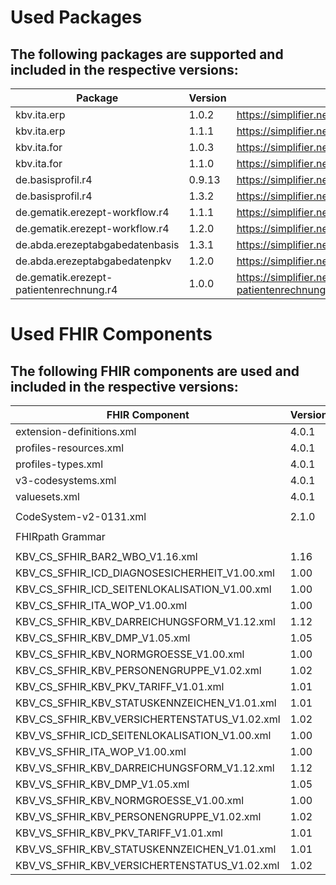 # Used Packages
## The following packages are supported and included in the respective versions:

| Package                                        | Version    | Download-Link                                                                  |
|------------------------------------------------|------------|--------------------------------------------------------------------------------|
| kbv.ita.erp                                    | 1.0.2      | https://simplifier.net/packages/kbv.ita.erp/1.0.2                              |
| kbv.ita.erp                                    | 1.1.1      | https://simplifier.net/packages/kbv.ita.erp/1.1.1                              |
| kbv.ita.for                                    | 1.0.3      | https://simplifier.net/packages/kbv.ita.for/1.0.3                              |
| kbv.ita.for                                    | 1.1.0      | https://simplifier.net/packages/kbv.ita.for/1.1.0                              |
| de.basisprofil.r4                              | 0.9.13     | https://simplifier.net/packages/de.basisprofil.r4/0.9.13                       |
| de.basisprofil.r4                              | 1.3.2      | https://simplifier.net/packages/de.basisprofil.r4/1.3.2                      |
| de.gematik.erezept-workflow.r4                 | 1.1.1      | https://simplifier.net/packages/de.gematik.erezept-workflow.r4/1.1.1           |
| de.gematik.erezept-workflow.r4                 | 1.2.0      | https://simplifier.net/packages/de.gematik.erezept-workflow.r4/1.2.0           |
| de.abda.erezeptabgabedatenbasis                | 1.3.1      | https://simplifier.net/packages/de.abda.erezeptabgabedatenbasis/1.3.1          |
| de.abda.erezeptabgabedatenpkv                  | 1.2.0      | https://simplifier.net/packages/de.abda.erezeptabgabedatenpkv/1.2.0            |
| de.gematik.erezept-patientenrechnung.r4        | 1.0.0      | https://simplifier.net/packages/de.gematik.erezept-patientenrechnung.r4/1.0.0  |

# Used FHIR Components
## The following FHIR components are used and included in the respective versions:
| FHIR Component                                | Version  | Full FHIR Download-Link                                                         |
|-----------------------------------------------|----------|---------------------------------------------------------------------------------|
| extension-definitions.xml                     | 4.0.1    | http://hl7.org/fhir/R4/fhir-spec.zip                                            |
| profiles-resources.xml                        | 4.0.1    | http://hl7.org/fhir/R4/fhir-spec.zip                                            |
| profiles-types.xml                            | 4.0.1    | http://hl7.org/fhir/R4/fhir-spec.zip                                            |
| v3-codesystems.xml                            | 4.0.1    | http://hl7.org/fhir/R4/fhir-spec.zip                                            |
| valuesets.xml                                 | 4.0.1    | http://hl7.org/fhir/R4/fhir-spec.zip                                            |
|                                               |          |                                                                                 |
| CodeSystem-v2-0131.xml                        | 2.1.0    | https://terminology.hl7.org/3.1.0/CodeSystem-v2-0131.html                       |
|                                               |          |                                                                                 |
| FHIRpath Grammar                              |          | http://hl7.org/fhirpath/grammar.html                                            |
|                                               |          |                                                                                 |
| KBV_CS_SFHIR_BAR2_WBO_V1.16.xml               | 1.16     | https://applications.kbv.de/fhir4/KBV_CS_SFHIR_BAR2_WBO_V1.16.zip               |
| KBV_CS_SFHIR_ICD_DIAGNOSESICHERHEIT_V1.00.xml | 1.00     | https://applications.kbv.de/fhir4/KBV_CS_SFHIR_ICD_DIAGNOSESICHERHEIT_V1.00.zip |
| KBV_CS_SFHIR_ICD_SEITENLOKALISATION_V1.00.xml | 1.00     | https://applications.kbv.de/fhir4/KBV_CS_SFHIR_ICD_SEITENLOKALISATION_V1.00.zip |
| KBV_CS_SFHIR_ITA_WOP_V1.00.xml                | 1.00     | https://applications.kbv.de/fhir4/KBV_CS_SFHIR_ITA_WOP_V1.00.zip                |
| KBV_CS_SFHIR_KBV_DARREICHUNGSFORM_V1.12.xml   | 1.12     | https://applications.kbv.de/fhir4/KBV_CS_SFHIR_KBV_DARREICHUNGSFORM_V1.12.zip   |
| KBV_CS_SFHIR_KBV_DMP_V1.05.xml                | 1.05     | https://applications.kbv.de/fhir4/KBV_CS_SFHIR_KBV_DMP_V1.05.zip                |
| KBV_CS_SFHIR_KBV_NORMGROESSE_V1.00.xml        | 1.00     | https://applications.kbv.de/fhir4/KBV_CS_SFHIR_KBV_NORMGROESSE_V1.00.zip        |
| KBV_CS_SFHIR_KBV_PERSONENGRUPPE_V1.02.xml     | 1.02     | https://applications.kbv.de/fhir4/KBV_CS_SFHIR_KBV_PERSONENGRUPPE_V1.02.zip     |
| KBV_CS_SFHIR_KBV_PKV_TARIFF_V1.01.xml         | 1.01     | https://applications.kbv.de/fhir4/KBV_CS_SFHIR_KBV_PKV_TARIFF_V1.01.zip         |
| KBV_CS_SFHIR_KBV_STATUSKENNZEICHEN_V1.01.xml  | 1.01     | https://applications.kbv.de/fhir4/KBV_CS_SFHIR_KBV_STATUSKENNZEICHEN_V1.01.zip  |
| KBV_CS_SFHIR_KBV_VERSICHERTENSTATUS_V1.02.xml | 1.02     | https://applications.kbv.de/fhir4/KBV_CS_SFHIR_KBV_VERSICHERTENSTATUS_V1.02.zip |
| KBV_VS_SFHIR_ICD_SEITENLOKALISATION_V1.00.xml | 1.00     | https://applications.kbv.de/fhir4/KBV_CS_SFHIR_ICD_SEITENLOKALISATION_V1.00.zip |
| KBV_VS_SFHIR_ITA_WOP_V1.00.xml                | 1.00     | https://applications.kbv.de/fhir4/KBV_CS_SFHIR_ITA_WOP_V1.00.zip                |
| KBV_VS_SFHIR_KBV_DARREICHUNGSFORM_V1.12.xml   | 1.12     | https://applications.kbv.de/fhir4/KBV_CS_SFHIR_KBV_DARREICHUNGSFORM_V1.12.zip   |
| KBV_VS_SFHIR_KBV_DMP_V1.05.xml                | 1.05     | https://applications.kbv.de/fhir4/KBV_CS_SFHIR_KBV_DMP_V1.05.zip                |
| KBV_VS_SFHIR_KBV_NORMGROESSE_V1.00.xml        | 1.00     | https://applications.kbv.de/fhir4/KBV_CS_SFHIR_KBV_NORMGROESSE_V1.00.zip        |
| KBV_VS_SFHIR_KBV_PERSONENGRUPPE_V1.02.xml     | 1.02     | https://applications.kbv.de/fhir4/KBV_CS_SFHIR_KBV_PERSONENGRUPPE_V1.02.zip     |
| KBV_VS_SFHIR_KBV_PKV_TARIFF_V1.01.xml         | 1.01     | https://applications.kbv.de/fhir4/KBV_CS_SFHIR_KBV_PKV_TARIFF_V1.01.zip         |
| KBV_VS_SFHIR_KBV_STATUSKENNZEICHEN_V1.01.xml  | 1.01     | https://applications.kbv.de/fhir4/KBV_CS_SFHIR_KBV_STATUSKENNZEICHEN_V1.01.zip  |
| KBV_VS_SFHIR_KBV_VERSICHERTENSTATUS_V1.02.xml | 1.02     | https://applications.kbv.de/fhir4/KBV_CS_SFHIR_KBV_VERSICHERTENSTATUS_V1.02.zip |
